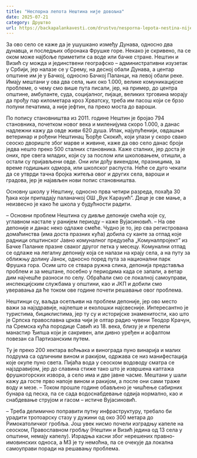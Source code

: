 ```yaml
---
title: "Неспорна лепота Нештина није довољна"
date: 2025-07-21
category: Друштво
url: https://backapalankavesti.com/drustvo/nesporna-lepota-nestina-nije-dovoljna/
---
```


За ово село се каже да је ушушкано између Дунава, односно два дунавца, и последњих обронака Фрушке горе. Некако је скривено, па се оком може најбоље приметити са воде или бачке стране. Нештин и Визић су можда и јединствени географско – административни изузетак у Србији, јер налазе се у Срему, на десној обали Дунава, а центар општине им је у Бачкој, односно Бачкој Паланци, на левој обали реке. Имају мештани у ова два села, њих око 1.000, велике комуникацијске проблеме, о чему смо више пута писали, јер, на пример, до центра општине, амбуланте, суда, социјалног, пијаце, великих трговина морају да прођу пар километара кроз Хрватску, треба им пасош који се брзо попуни печатима, а није јефтин, па преко моста до вароши.

По попису становништва из 2011. године Нештин је бројао 794 становника, почетком новог века и миленијума скоро 1.000, а данас надлежни кажу да овде живи 620 душа. Ипак, најупућенији, овдашњи ветеринар и рођени Нештинац Ђорђе Скокић, који улази у скоро свако сеоско двориште због марве и живине, каже да ово село данас броји једва нешто преко 500 сталних становника. Каже сталних, јер доста је оних, пре свега младих, који су за послом или школовањем, отишли, а остали су пријављени овде. Они или дођу викендом, празницима, за време годишњих одмора, или школског распуста. Неће се дуго чекати да се утврди тачна бројка житеља овог и других села, вароши и градова, јер је најављен нови попис становништва.

Основну школу у Нештину, односно прва четири разреда, похађа 30 ђака који припадају паланачкој ОШ „Вук Караyић”. Деце је све мање, а неизвесно је како ће школа у будућности радити.

– Основни проблем Нештина су дивље депоније смећа које су, углавном настале у ранијем периоду – каже Вујасиновић. – На ове депоније и данас неко одлаже смеће. Чудно је то, јер сва регистрована домаћинства (има доста празних кућа) добила су канте за отпад које радници општинског Јавно комуналног предузећа „Комуналпројект” из Бачке Паланке празне сваког другог петка у месецу. Комунални отпад се одлаже на легалну депонију која се налази на крају села, а на путу за оближњу долину Јанок, односно поред пута за национални парк Фрушка гора. Осим што се ствара ружна слика, депонија представља проблем и за мештане, посебно у периодима када се запали, а ветар дим најчешће разноси по селу. Обраћали смо се локалној самоуправи, инспекцијским службама у општини, као и ЈКП и добили смо уверавања да ће током ове године почети решавање овог проблема.

Нештинци су, ваљда осетљиви на проблем депоније, јер ово место важи за најздравије, најлепше и еколошки најсвесније. Интересантно је туристима, бициклистима, јер ту су и историјске знаменитости, као што је Српска православна црква чији је олтар радио чувени Теодор Крачун, па Сремска кућа породице Савић из 18. века, близу је и прелепи манастир Ђипша који је сакривен, али дивно уређен и асфалтом повезан са Партизанским путем.

Ту је преко 200 хектара воћњака и винограда пуно винарија и малих подрума са одличним вином и ракијом, одржава се низ манифестација које окупе пуно света. Пијаћа вода у сеоском водоводу сматра се најздравијом, јер до славина стиже тако што је извршена каптажа фрушкогорских извора, а село има и две јавне часме. Мештани у шали кажу да госте прво напоје вином и ракијом, а после они сами траже воду и мезе. – Током прошле године обављено је чишћење сабирних бунара од песка, па се сада водоснабдевање одвија нормално, као и снабдевање струјом и гасом – истиче Вујасиновић.

– Треба делимично поправити путну инфраструктуру, требало би урадити тротоарску стазу у дужини од око 300 метара до Римокатоличког гробља. Још увек нисмо почели изградњу капеле на сеоском, Православном гробљу (Нештин и Визић једина од 13 села у општини, немају капелу). Израдња касни због нерешених правно-имовинских односа, а МЗ је ту немоћна, па се очекује да локална самоуправи поради на решавању проблема.
